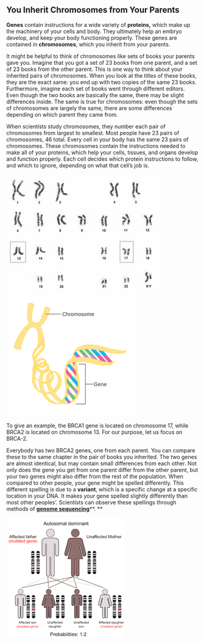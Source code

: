 ## You Inherit Chromosomes from Your Parents

**Genes** contain instructions for a wide variety of **proteins,** which make up the machinery of your cells and body. They ultimately help an embryo develop, and keep your body functioning properly. These genes are contained in **chromosomes**, which you inherit from your parents.

It might be helpful to think of chromosomes like sets of books your parents gave you. Imagine that you got a set of 23 books from one parent, and a set of 23 books from the other parent. This is one way to think about your inherited pairs of chromosomes.  When you look at the titles of these books, they are the exact same: you end up with two copies of the same 23 books. Furthermore, imagine each set of books went through different editors. Even though the two books are basically the same, there may be slight differences inside. The same is true for chromosomes: even though the sets of chromosomes are largely the same, there are some differences depending on which parent they came from.

When scientists study chromosomes, they number each pair of chromosomes from largest to smallest. Most people have 23 pairs of chromosomes, 46 total. Every cell in your body has the same 23 pairs of chromosomes. These chromosomes contain the instructions needed to make all of your proteins, which help your cells, tissues, and organs develop and function properly. Each cell decides which protein instructions to follow, and which to ignore, depending on what that cell’s job is.

![](/assets/Karyotype.jpg)  ![](/assets/ChromosomeGeneSmaller.png)

To give an example, the BRCA1 gene is located on chromosome 17, while BRCA2 is located on chromosome 13. For our purpose, let us focus on BRCA-2.

Everybody has two BRCA2 genes, one from each parent. You can compare these to the same chapter in the pair of books you inherited. The two genes are almost identical, but may contain small differences from each other. Not only does the gene you get from one parent differ from the other parent, but your two genes might also differ from the rest of the population. When compared to other people, your gene might be spelled differently. This different spelling is due to a **variant**, which is a specific change at a specific location in your DNA. It makes your gene spelled slightly differently than most other peoples’. Scientists can observe these spellings through methods of [**genome sequencing**](/chapter1/sequencing.md)**. **

![](/assets/AutosomalDominant.png)

